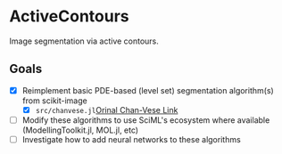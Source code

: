 # ActiveContours

Image segmentation via active contours. 

## Goals
- [x] Reimplement basic PDE-based (level set) segmentation algorithm(s) from scikit-image
  - [x] `src/chanvese.jl`[Orinal Chan-Vese Link](https://github.com/scikit-image/scikit-image/blob/v0.19.2/skimage/segmentation/_chan_vese.py#L175-L347)
- [ ] Modify these algorithms to use SciML's ecosystem where available (ModellingToolkit.jl, MOL.jl, etc)
- [ ] Investigate how to add neural networks to these algorithms
